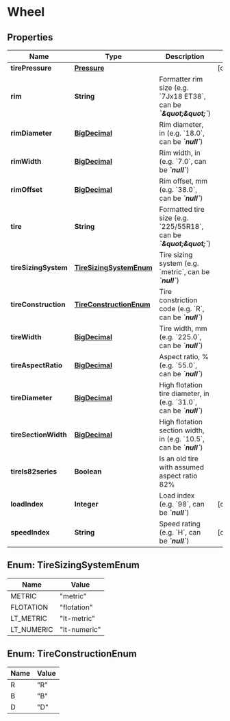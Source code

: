 
# Wheel

## Properties
Name | Type | Description | Notes
------------ | ------------- | ------------- | -------------
**tirePressure** | [**Pressure**](Pressure.md) |  |  [optional]
**rim** | **String** | Formatter rim size (e.g. &#x60;7Jx18 ET38&#x60;, can be __*&#x60;\&quot;\&quot;&#x60;*__) | 
**rimDiameter** | [**BigDecimal**](BigDecimal.md) | Rim diameter, in (e.g. &#x60;18.0&#x60;, can be __*&#x60;null&#x60;*__) | 
**rimWidth** | [**BigDecimal**](BigDecimal.md) | Rim width, in (e.g. &#x60;7.0&#x60;, can be __*&#x60;null&#x60;*__) | 
**rimOffset** | [**BigDecimal**](BigDecimal.md) | Rim offset, mm (e.g. &#x60;38.0&#x60;, can be __*&#x60;null&#x60;*__) | 
**tire** | **String** | Formatted tire size (e.g. &#x60;225/55R18&#x60;, can be __*&#x60;\&quot;\&quot;&#x60;*__) | 
**tireSizingSystem** | [**TireSizingSystemEnum**](#TireSizingSystemEnum) | Tire sizing system (e.g. &#x60;metric&#x60;, can be __*&#x60;null&#x60;*__) | 
**tireConstruction** | [**TireConstructionEnum**](#TireConstructionEnum) | Tire constriction code (e.g. &#x60;R&#x60;, can be __*&#x60;null&#x60;*__) | 
**tireWidth** | [**BigDecimal**](BigDecimal.md) | Tire width, mm (e.g. &#x60;225.0&#x60;, can be __*&#x60;null&#x60;*__) | 
**tireAspectRatio** | [**BigDecimal**](BigDecimal.md) | Aspect ratio, % (e.g. &#x60;55.0&#x60;, can be __*&#x60;null&#x60;*__) | 
**tireDiameter** | [**BigDecimal**](BigDecimal.md) | High flotation tire diameter, in (e.g. &#x60;31.0&#x60;, can be __*&#x60;null&#x60;*__) | 
**tireSectionWidth** | [**BigDecimal**](BigDecimal.md) | High flotation section width, in (e.g. &#x60;10.5&#x60;, can be __*&#x60;null&#x60;*__) | 
**tireIs82series** | **Boolean** | Is an old tire with assumed aspect ratio 82% | 
**loadIndex** | **Integer** | Load index (e.g. &#x60;98&#x60;, can be __*&#x60;null&#x60;*__) |  [optional]
**speedIndex** | **String** | Speed rating (e.g. &#x60;H&#x60;, can be __*&#x60;null&#x60;*__) |  [optional]


<a name="TireSizingSystemEnum"></a>
## Enum: TireSizingSystemEnum
Name | Value
---- | -----
METRIC | &quot;metric&quot;
FLOTATION | &quot;flotation&quot;
LT_METRIC | &quot;lt-metric&quot;
LT_NUMERIC | &quot;lt-numeric&quot;


<a name="TireConstructionEnum"></a>
## Enum: TireConstructionEnum
Name | Value
---- | -----
R | &quot;R&quot;
B | &quot;B&quot;
D | &quot;D&quot;



